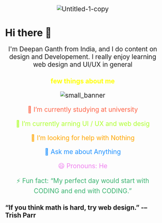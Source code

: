 
![Untitled-1-copy](https://user-images.githubusercontent.com/83934355/152623066-66f9c72f-ea98-417a-9274-f9ead3435052.gif)


# Hi there 👋
I'm Deepan Ganth from India, and I do content on design and Developement. 
I really enjoy learning web design and UI/UX in general
<h2 style="text-align:center; color:yellow">
 few things about me
</h2> 

![small_banner](https://user-images.githubusercontent.com/83934355/151973010-d7bbb3b1-18f5-44dc-b3ee-f8e24b65f259.jpg)
<style>
    h1{
        font-size:2rem;
    }
    p{
        font-family: -apple-system, BlinkMacSystemFont, 'Segoe UI', Roboto, Oxygen, Ubuntu, Cantarell, 'Open Sans', 'Helvetica Neue', sans-serif;
        text-align:center;
        font-size: 1.3rem;
    }
    .p1{
        color: tomato;
    }
    .p2{
        color: greenyellow;
    }
    .p3{
        color: orange;
    }
    .p4{
        color: dodgerblue;
    }
    .p5{
        color: violet;
    }
    .p6{
        color: mediumseagreen;
    }
</style>
<p class="p1">🔭 I’m currently studying at university</p>
<p class="p2">🌱 I’m currently arning UI / UX and web desig</p>
<p class="p3">🤔 I’m looking for help with Nothing</p>
<p class="p4">💬 Ask me about Anything</p>
<p class="p5">😄 Pronouns: He</p>
<p class="p6">⚡ Fun fact: “My perfect day would start with
    CODING and end with CODING.”</p>





<h2>
“If you think math is hard, try web design.”
-– Trish Parr
</h2>
